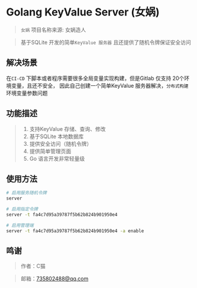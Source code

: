 # Golang KeyValue Server (女娲)

> `女娲` 项目名称来源: 女娲造人

> 基于SQLite 开发的简单`KeyValue 服务器` 且还提供了随机令牌保证安全访问

## 解决场景

在`CI-CD` 下脚本或者程序需要很多全局变量实现构建，但是Gitlab 仅支持 20个环境变量，且还不安全，
因此自己创建一个简单KeyValue 服务器解决，`分布式构建`环境变量参数问题

## 功能描述

> 1. 支持KeyValue 存储、查询、修改
> 2. 基于SQLite 本地数据库
> 3. 提供安全访问（随机令牌）
> 4. 提供简单管理页面
> 5. Go 语言开发非常轻量级

## 使用方法

```bash
# 启用服务随机令牌
server

# 启用指定令牌
server -t fa4c7d95a39787f5b62b824b901950e4

# 启用管理端
server -t fa4c7d95a39787f5b62b824b901950e4 -a enable
```

## 鸣谢

> 作者：C猫

> 邮箱：735802488@qq.com